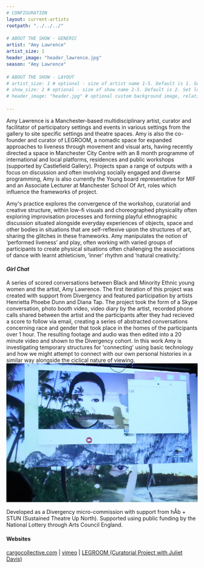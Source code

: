 ```yaml
---
# CONFIGURATION
layout: current-artists
rootpath: "../../../"

# ABOUT THE SHOW - GENERIC
artist: "Amy Lawrence"
artist_size: 1
header_image: "header_lawrence.jpg"
season: "Amy Lawrence"

# ABOUT THE SHOW - LAYOUT
# artist_size: 1 # optional - size of artist name 1-5. Default is 1. Set longer names to lower values
# show_size: 2 # optional - size of show name 2-5. Default is 2. Set longer names to lower values
# header_image: "header.jpg" # optional custom background image, relative to current page

---
```

Amy Lawrence is a Manchester-based multidisciplinary artist, curator and facilitator of participatory settings and events in various settings from the gallery to site specific settings and theatre spaces. Amy is also the co-founder and curator of LEGROOM, a nomadic space for expanded approaches to liveness through movement and visual arts, having recently directed a space in Manchester City Centre with an 8 month programme of international and local platforms, residences and public workshops (supported by Castlefield Gallery). Projects span a range of outputs with a focus on discussion and often involving socially engaged and diverse programming, Amy is also currently the Young board representative for MIF and an Associate Lecturer at Manchester School Of Art, roles which influence the frameworks of project.        
        
Amy's practice explores the convergence of the workshop, curatorial and creative structure, within low-fi visuals and choreographed physicality often exploring improvisation processes and forming playful ethnographic discussion situated alongside everyday experiences of objects, space and other bodies in situations that are self-reflexive upon the structures of art, sharing the glitches in these frameworks. Amy manipulates the notion of ‘performed liveness’ and play, often working with varied groups of participants to create physical situations often challenging the associations of dance with learnt athleticism, ‘inner’ rhythm and ‘natural creativity.’    

#### *Girl Chat* 
A series of scored conversations between Black and Minority Ethnic young women and the artist, Amy Lawrence. The first iteration of this project was created with support from Divergency and featured participation by artists Henrietta Phoebe Dunn and Diana Tap. The project took the form of a Skype conversation, photo booth video, video diary by the artist, recorded phone calls shared between the artist and the participants after they had recieved a score to follow via email, creating a series of abstracted conversations concerning race and gender that took place in the homes of the participants over 1 hour. The resulting footage and audio was then edited into a 20 minute video and shown to the Divergency cohort. In this work Amy is investigating temporary structures for 'connecting' using basic technology and how we might attempt to connect with our own personal histories in a similar way alongside the ciclical nature of viewing.     
![](eyes.jpg)       
             
Developed as a Divergency micro-commission with support from hÅb + STUN (Sustained Theatre Up North). Supported using public funding by the National Lottery through Arts Council England.          
         
#### Websites          
<a href="http://cargocollective.com/ALawrence" target="_blank">cargocollective.com</a> | <a href="http://vimeo.com/amylawrence" target="_blank">vimeo</a> | <a href="http://www.legroomspaceformoving.com" target="_blank">LEGROOM (Curatorial Project with Juliet Davis)</a>
